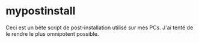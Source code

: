 # mypostinstall

Ceci est un bête script de post-installation utilisé sur mes PCs.
J'ai tenté de le rendre le plus omnipotent possible.
